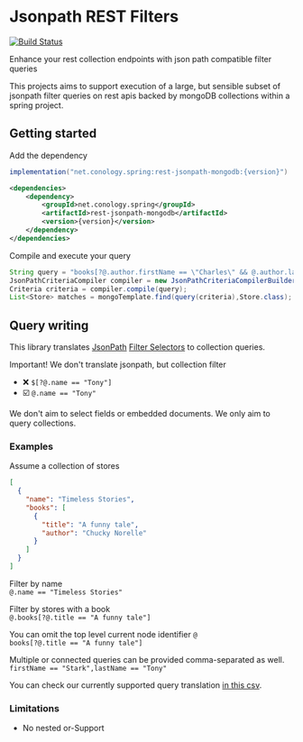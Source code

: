 # Jsonpath REST Filters
[![Build Status](https://github.com/conology/rest-jsonpath/actions/workflows/verify.yml/badge.svg)](https://github.com/goatfryed/assert-baseline/actions/workflows/verify.yml)

Enhance your rest collection endpoints with json path compatible filter queries

This projects aims to support execution of a large, but sensible subset of jsonpath filter queries
on rest apis backed by mongoDB collections within a spring project.

## Getting started
Add the dependency
```groovy
implementation("net.conology.spring:rest-jsonpath-mongodb:{version}")
```

````xml
<dependencies>
    <dependency>
        <groupId>net.conology.spring</groupId>
        <artifactId>rest-jsonpath-mongodb</artifactId>
        <version>{version}</version>
    </dependency>
</dependencies>
````

Compile and execute your query

```java
String query = "books[?@.author.firstName == \"Charles\" && @.author.lastName == \"Darwin\"]";
JsonPathCriteriaCompiler compiler = new JsonPathCriteriaCompilerBuilder().build();
Criteria criteria = compiler.compile(query);
List<Store> matches = mongoTemplate.find(query(criteria),Store.class);
```

## Query writing
This library translates [JsonPath](https://datatracker.ietf.org/doc/html/rfc9535#name-filter-selector)
[Filter Selectors](https://datatracker.ietf.org/doc/html/rfc9535#name-filter-selector)
to collection queries.

Important! We don't translate jsonpath, but collection filter
- ❌ `$[?@.name == "Tony"]`
- ☑️ `@.name == "Tony"`

We don't aim to select fields or embedded documents. We only aim to query collections.

### Examples
Assume a collection of stores
```json
[
  {
    "name": "Timeless Stories",
    "books": [
      {
        "title": "A funny tale",
        "author": "Chucky Norelle"
      }
    ]
  }
]
```
Filter by name\
`@.name == "Timeless Stories"`

Filter by stores with a book\
`@.books[?@.title == "A funny tale"]`

You can omit the top level current node identifier `@`\
`books[?@.title == "A funny tale"]`

Multiple or connected queries can be provided comma-separated as well.\
`firstName == "Stark",lastName == "Tony"`


You can check our currently supported query translation 
[in this csv](./src/spring-mongo/src/test/resources/MongoCriteriaCompilerPassTest.csv).

### Limitations
- No nested or-Support



